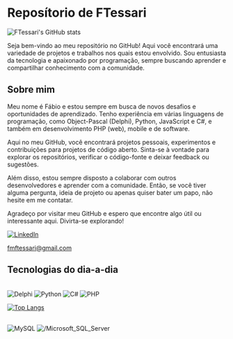 
  <h1>Reposítorio de FTessari</h1>
  
  ![FTessari's GitHub stats](https://github-readme-stats.vercel.app/api?username=ftessari&show_icons=true&theme=radical)
  
    
  <p>Seja bem-vindo ao meu repositório no GitHub! Aqui você encontrará uma variedade de projetos e trabalhos nos quais estou envolvido. Sou entusiasta da tecnologia e apaixonado por programação, sempre buscando aprender e compartilhar conhecimento com a comunidade.</p>
  <h2>Sobre mim</h2>
  <p>Meu nome é Fábio e estou sempre em busca de novos desafios e oportunidades de aprendizado. Tenho experiência em várias linguagens de programação, como Object-Pascal (Delphi), Python, JavaScript e C#, e também em desenvolvimento PHP (web), mobile e de software.</p>
  <p>Aqui no meu GitHub, você encontrará projetos pessoais, experimentos e contribuições para projetos de código aberto. Sinta-se à vontade para explorar os repositórios, verificar o código-fonte e deixar feedback ou sugestões.</p>
  <p>Além disso, estou sempre disposto a colaborar com outros desenvolvedores e aprender com a comunidade. Então, se você tiver alguma pergunta, ideia de projeto ou apenas quiser bater um papo, não hesite em me contatar.</p>
  <p>Agradeço por visitar meu GitHub e espero que encontre algo útil ou interessante aqui. Divirta-se explorando!</p>

[![LinkedIn](https://img.shields.io/badge/LinkedIn-0077B5?style=for-the-badge&logo=linkedin&logoColor=white)](https://www.linkedin.com/in/fabiotessari/)

fmftessari@gmail.com

<h2>Tecnologias do dia-a-dia</h2>
<div style="display: inline_block"><br/>
  <img aling="center" alt="Delphi" src="https://img.shields.io/badge/Delphi_RAD_Studio-B22222?style=for-the-badge&logo=delphi&logoColor=white" />
  <img aling="center" alt="Python" src="https://img.shields.io/badge/Python-14354C?style=for-the-badge&logo=python&logoColor=white" />
  <img aling="center" alt="C#" src="https://img.shields.io/badge/C%23-239120?style=for-the-badge&logo=c-sharp&logoColor=white" />
  <img aling="center" alt="PHP" src="https://img.shields.io/badge/PHP-777BB4?style=for-the-badge&logo=php&logoColor=white" />  
  
  [![Top Langs](https://github-readme-stats.vercel.app/api/top-langs/?username=ftessari)](https://github.com/ftessari/github-readme-stats)
  
</div>
<div style="display: inline_block"><br/>
  <img aling="center" alt="MySQL" src="https://img.shields.io/badge/MySQL-00000F?style=for-the-badge&logo=mysql&logoColor=white" />
  <img aling="center" alt="/Microsoft_SQL_Server" src="https://img.shields.io/badge/Microsoft_SQL_Server-CC2927?style=for-the-badge&logo=microsoft-sql-server&logoColor=white" />
</div>


  <!--
**ftessari/ftessari** is a ✨ _special_ ✨ repository because its `README.md` (this file) appears on your GitHub profile.

Here are some ideas to get you started:

- 🔭 I’m currently working on ...
- 🌱 I’m currently learning ...
- 👯 I’m looking to collaborate on ...
- 🤔 I’m looking for help with ...
- 💬 Ask me about ...
- 📫 How to reach me: ...
- 😄 Pronouns: ...
- ⚡ Fun fact: ...
-->
